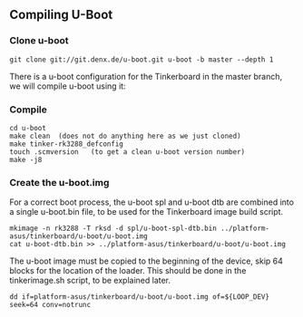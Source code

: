 ## Compiling U-Boot ##

### Clone u-boot ###

    git clone git://git.denx.de/u-boot.git u-boot -b master --depth 1

There is a u-boot configuration for the Tinkerboard in the master branch, we will compile u-boot using it:

### Compile ###
    cd u-boot
    make clean 	(does not do anything here as we just cloned)
    make tinker-rk3288_defconfig
    touch .scmversion	(to get a clean u-boot version number)
    make -j8

### Create the u-boot.img ###
For a correct boot process, the u-boot spl and u-boot dtb are combined into a single u-boot.bin file, to be used for the Tinkerboard image build script.

    mkimage -n rk3288 -T rksd -d spl/u-boot-spl-dtb.bin ../platform-asus/tinkerboard/u-boot/u-boot.img
    cat u-boot-dtb.bin >> ../platform-asus/tinkerboard/u-boot/u-boot.img

The u-boot image must be copied to the beginning of the device, skip 64 blocks for the location of the loader.
This should be done in the tinkerimage.sh script, to be explained later.

    dd if=platform-asus/tinkerboard/u-boot/u-boot.img of=${LOOP_DEV} seek=64 conv=notrunc
